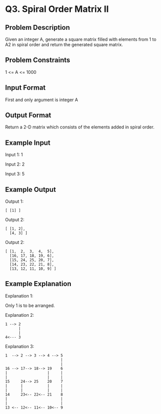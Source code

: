 # Q3. Spiral Order Matrix II
## Problem Description
Given an integer A, generate a square matrix filled with elements from 1 to A2 in spiral order and return the generated square matrix.

## Problem Constraints
1 <= A <= 1000

## Input Format
First and only argument is integer A

## Output Format
Return a 2-D matrix which consists of the elements added in spiral order.



## Example Input
Input 1:
1

Input 2:
2

Input 3:
5

## Example Output
Output 1:

    [ [1] ]

Output 2:

    [ [1, 2], 
      [4, 3] ]

Output 2:

    [ [1,  2,  3,  4,  5], 
      [16, 17, 18, 19, 6], 
      [15, 24, 25, 20, 7], 
      [14, 23, 22, 21, 8], 
      [13, 12, 11, 10, 9] ]


## Example Explanation
Explanation 1:

Only 1 is to be arranged.

Explanation 2:

    1 --> 2
          |
          |
    4<--- 3

Explanation 3:

    1  --> 2 --> 3 --> 4 --> 5
                             |
                             |
    16 --> 17--> 18--> 19    6
    |                  |     |
    |                  |     |
    15     24--> 25    20    7
    |      |           |     |
    |      |           |     |
    14     23<-- 22<-- 21    8
    |                        |
    |                        |
    13 <-- 12<-- 11<-- 10<-- 9

